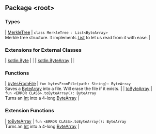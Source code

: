

## Package &lt;root&gt;

### Types

| [MerkleTree](-merkle-tree/index.md) | `class MerkleTree : List<ByteArray>`<br>Merkle tree structure. It implements [List](#) to let us read from it with ease. |

### Extensions for External Classes

| [kotlin.Byte](kotlin.-byte/index.md) |  |
| [kotlin.ByteArray](kotlin.-byte-array/index.md) |  |

### Functions

| [bytesFromFile](bytes-from-file.md) | `fun bytesFromFile(path: String): ByteArray`<br>Saves a [ByteArray](#) into a file. Will erase the file if it exists. |
| [toByteArray](to-byte-array.md) | `fun <ERROR CLASS>.toByteArray(): ByteArray`<br>Turns an [Int](#) into a 4-long [ByteArray](#) |

### Extension Functions

| [toByteArray](to-byte-array.md) | `fun <ERROR CLASS>.toByteArray(): ByteArray`<br>Turns an [Int](#) into a 4-long [ByteArray](#) |

